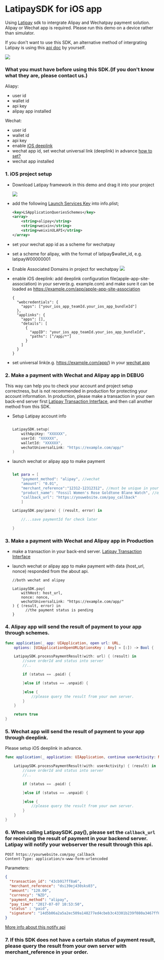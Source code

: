 # LatipaySDK for iOS app

Using [Latipay](http://www.latipay.net) sdk to intergrate Alipay and Wechatpay payment solution. Alipay or Wechat app is required. Please run this demo on a device rather than simulator.

If you don't want to use this SDK, an alternative method of intergrating Latipay is using this [api doc](/api_doc.md) by yourself.

![](screenshot/home.png?)

### What you must have before using this SDK.(If you don't know what they are, please contact us.)

Aliapy:

* user id
* wallet id
* api key
* alipay app installed

Wechat:

* user id
* wallet id
* api key
* enable [iOS deeplink](https://developer.apple.com/documentation/safariservices/supporting_associated_domains)
* wechat app id, set wechat universal link (deeplink) in advance [how to set?](https://developers.weixin.qq.com/doc/oplatform/Mobile_App/Access_Guide/iOS.html)
* wechat app installed

### 1. iOS project setup
* Download Latipay framework in this demo and drag it into your project

	![](screenshot/framework.png)
* add the following [Launch Services Key](https://developer.apple.com/library/content/documentation/General/Reference/InfoPlistKeyReference/Articles/LaunchServicesKeys.html) into info.plist;

	```xml
	<key>LSApplicationQueriesSchemes</key>
	<array>
	    <string>alipay</string>
	    <string>weixin</string>
	    <string>weixinULAPI</string>
	</array>
	```
* set your wechat app id as a scheme for wechatpay
* set a scheme for alipay, with the format of latipay$wallet_id, e.g. latipayW00000001
* Enable Associated Domains in project for wechatpay
	![](screenshot/domains.png)
* enable iOS deeplink: add deeplink configuration file(apple-app-site-association) in your server(e.g. example.com) and make sure it can be loaded as https://example.com/app/apple-app-site-association

	```
	{
	  "webcredentials": {
	    "apps": ["your_ios_app_teamId.your_ios_app_bundleId"]
	  },
	  "applinks": {
	    "apps": [],
	    "details": [
	      {
	        "appID": "your_ios_app_teamId.your_ios_app_bundleId",
	        "paths": ["/app/*"]
	      }
	    ]
	  }
	}
	```
* set universal link(e.g. https://example.com/app/) in your [wechat app](https://open.weixin.qq.com/)

### 2. Make a payment with Wechat and Alipay app in DEBUG
This way can help you to check your account and project setup correctness, but is not recommended in production for protecting your account information. In production, please make a transaction in your own back-end server first [Latipay Transaction Interface](/api_doc.md), and then call another method from this SDK.

* Setup Latipay account info

	```swift
	
	LatipaySDK.setup(
		withApiKey: "XXXXXX", 
		userId: "XXXXXX", 
		walletId: "XXXXXX", 
		wechatUniversalLink: "https://example.com/app/"
	)
	
	```

* launch wechat or alipay app to make payment

	```swift
	
	let para = [
	    "payment_method": "alipay", //wechat
	    "amount": "0.01",
	    "merchant_reference":"12312-12312312", //must be unique in your system
	    "product_name": "Fossil Women's Rose Goldtone Blane Watch", //optional
	    "callback_url": "https://youwebsite.com/pay_callback"
	    ]
	
	LatipaySDK.pay(para) { (result, error) in
	
	    //...save paymentId for check later
	
	}
	
	```	
	
	
### 3. Make a payment with Wechat and Alipay app in Production

* make a transaction in your back-end server. [Latipay Transaction Interface](/api_doc.md)

* launch wechat or alipay app to make payment with data (host_url, nonce) responded from the about api.

	```
	//both wechat and alipay
	
	LatipaySDK.pay(
		withHost: host_url, 
		nonce: nonce, 
		wechatUniversalLink: "https://example.com/app/"
	) { (result, error) in
          //the payment status is pending
    }
	```

### 4. Alipay app will send the result of payment to your app through schemes.

```swift
func application(_ app: UIApplication, open url: URL,
    options: [UIApplicationOpenURLOptionsKey : Any] = [:]) -> Bool {

    LatipaySDK.processPaymentResult(with: url) { (result) in
        //save orderId and status into server
        //..

        if (status == .paid) {

        }else if (status == .unpaid) {

        }else {
            //please query the result from your own server.
        }
    }

    return true
}
```

### 5. Wechat app will send the result of payment to your app through deeplink.
Please setup iOS deeplink in advance.

```swift
func application(_ application: UIApplication, continue userActivity: NSUserActivity, restorationHandler: @escaping ([UIUserActivityRestoring]?) -> Void) -> Bool {

    LatipaySDK.processPaymentResult(with: userActivity) { (result) in
        //save orderId and status into server
        //..

        if (status == .paid) {

        }else if (status == .unpaid) {

        }else {
            //please query the result from your own server.
        }
    }
}
```

### 6. When calling LatipaySDK.pay(), please set the `callback_url` for receiving the result of payment in your backend server. Latipay will notify your webserver the result through this api.

```
POST https://yourwebsite.com/pay_callback
Content-Type: application/x-www-form-urlencoded
```

Parameters:

```json
{
  "transaction_id": "43cb917ff8a6",
  "merchant_reference": "dsi39ej430sks03",
  "amount": "120.00",
  "currency": "NZD",
  "payment_method": "alipay",
  "pay_time": "2017-07-07 10:53:50",
  "status" : "paid",
  "signature": "14d5b06a2a5a2ec509a148277ed4cbeb3c43301b239f080a3467ff0aba4070e3",
}
```

[More info about this notify api](http://doc.latipay.net/v2/latipay-hosted-online.html#Payment-Result-Asynchronous-Notification)

### 7. If this SDK does not have a certain status of payment result, please query the result from your own server with merchant_reference in your order.


